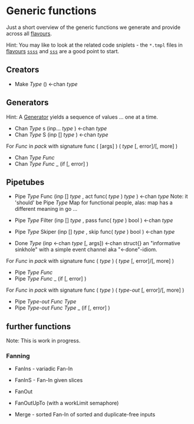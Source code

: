 # Generic functions

Just a short overview of the generic functions we generate and provide across all [flavours](flavours.md).

Hint: You may like to look at the related code sniplets - the `*.tmpl` files in [flavours](flavours.md) [`ssss`](./ssss/) and [`sss`](./sss/) are a good point to start. 

## Creators
* Make _Type_ ()  <-chan _type_

## Generators
Hint: A [Generator](https://en.wikipedia.org/wiki/Generator_(computer_programming)) yields a sequence of values ... one at a time.
* Chan _Type_ s (inp... _type_ ) <-chan _type_
* Chan _Type_ S (inp [] _type_ ) <-chan _type_

For _Func_ in _pack_ with signature func ( [args] ) ( _type_ [, error]/[, more] )

* Chan _Type_ _Func_ 
* Chan _Type_ _Func_ _ (if [, error] )

## Pipetubes
* Pipe _Type_ Func  (inp [] _type_ , act func( _type_ ) _type_ ) <-chan _type_
	Note: it 'should' be Pipe _Type_ Map for functional people,
	alas: map has a different meaning in go ...

* Pipe _Type_ Filter  (inp [] _type_ , pass func( _type_ ) bool ) <-chan _type_
* Pipe _Type_ Skiper  (inp [] _type_ , skip func( _type_ ) bool ) <-chan _type_

* Done _Type_ (inp <-chan _type_ [, args]) <-chan struct{}
	an "informative sinkhole" with a simple event channel aka "<-done"-idiom.

For _Func_ in _pack_ with signature func ( _type_ ) ( _type_ [, error]/[, more] )

* Pipe _Type_ _Func_ 
* Pipe _Type_ _Func_ _ (if [, error] )

For _Func_ in _pack_ with signature func ( _type_ ) ( _type-out_ [, error]/[, more] )

* Pipe _Type-out_ _Func_ _Type_ 
* Pipe _Type-out_ _Func_ _Type_ _ (if [, error] )

## further functions

Note: This is work in progress.


### Fanning

* FanIns - variadic Fan-In
* FanInS - Fan-In given slices

* FanOut
* FanOutUpTo (with a workLimit semaphore)

* Merge - sorted Fan-In of sorted and duplicate-free inputs

